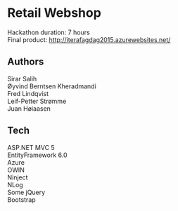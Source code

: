 # Retail Webshop

Hackathon duration: 7 hours
<br/>
Final product: http://iterafagdag2015.azurewebsites.net/

<h2>Authors</h2>
Sirar Salih
<br/>
Øyvind Berntsen Kheradmandi
<br/>
Fred Lindqvist
<br/>
Leif-Petter Strømme
<br/>
Juan Høiaasen
  
<h2>Tech</h2>
ASP.NET MVC 5
<br/>
EntityFramework 6.0 
<br/>
Azure
<br/>
OWIN 
<br/>
Ninject 
<br/>
NLog
<br/>
Some jQuery
<br/>
Bootstrap
  
